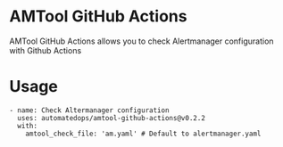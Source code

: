 # AMTool GitHub Actions
AMTool GitHub Actions allows you to check Alertmanager configuration with Github Actions

# Usage
```
- name: Check Altermanager configuration
  uses: automatedops/amtool-github-actions@v0.2.2
  with:
    amtool_check_file: 'am.yaml' # Default to alertmanager.yaml
```